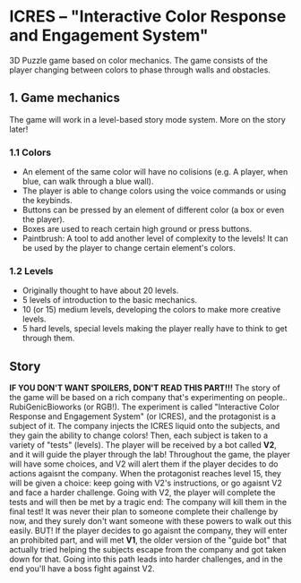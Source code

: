 # ICRES – "Interactive Color Response and Engagement System"
3D Puzzle game based on color mechanics. The game consists of the player changing between colors to phase through walls and obstacles.

##  1. Game mechanics
The game will work in a level-based story mode system. More on the story later!

### 1.1 Colors
- An element of the same color will have no colisions (e.g. A player, when blue, can walk through a blue wall).
- The player is able to change colors using the voice commands or using the keybinds.
- Buttons can be pressed by an element of different color (a box or even the player).
- Boxes are used to reach certain high ground or press buttons.
- Paintbrush: A tool to add another level of complexity to the levels! It can be used by the player to change certain element's colors.

### 1.2 Levels
- Originally thought to have about 20 levels.
- 5 levels of introduction to the basic mechanics.
- 10 (or 15) medium levels, developing the colors to make more creative levels.
- 5 hard levels, special levels making the player really have to think to get through them.

## Story
**IF YOU DON'T WANT SPOILERS, DON'T READ THIS PART!!!**
The story of the game will be based on a rich company that's experimenting on people.. RubiGenicBioworks (or RGB!). The experiment is called "Interactive Color Response and Engagement System" (or ICRES), and the protagonist is a subject of it. The company injects the ICRES liquid onto the subjects, and they gain the ability to change colors! Then, each subject is taken to a variety of "tests" (levels). The player will be received by a bot called **V2**, and it will guide the player through the lab! Throughout the game, the player will have some choices, and V2 will alert them if the player decides to do actions agaisnt the company. When the protagonist reaches level 15, they will be given a choice: keep going with V2's instructions, or go agaisnt V2 and face a harder challenge.
Going with V2, the player will complete the tests and will then be met by a tragic end: The company will kill them in the final test! It was never their plan to someone complete their challenge by now, and they surely don't want someone with these powers to walk out this easily.
BUT! If the player decides to go agaisnt the company, they will enter an prohibited part, and will met **V1**, the older version of the "guide bot" that actually tried helping the subjects escape from the company and got taken down for that. Going into this path leads into harder challenges, and in the end you'll have a boss fight against V2.

